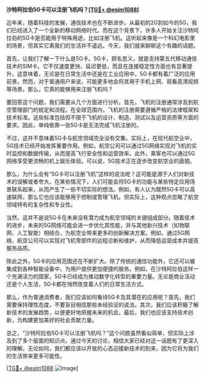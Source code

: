 **沙特阿拉伯5G卡可以注册飞机吗？[[TG💪+ @esim1088](https://t.me/s/esim1088)]**

近年来，随着科技的发展，通信技术也在不断进步。从最初的2G到如今的5G，我们已经进入了一个全新的移动网络时代。而在这个背景下，许多人开始关注沙特阿拉伯的5G卡是否能用于特殊用途，比如注册飞机。这听起来像是一个科幻电影里的场景，但其实它离我们的生活并不遥远。今天，我们就来聊聊这个有趣的话题。

首先，让我们了解一下什么是5G卡。5G卡，顾名思义，就是支持第五代移动通信技术的SIM卡。它不仅速度更快、延迟更低，而且在连接稳定性方面也有显著提升。这意味着，无论是在日常生活中还是在工业应用中，5G卡都有着广泛的应用前景。然而，对于普通用户来说，可能更多地会将其用于手机上网、观看高清视频等场景。那么，它真的能够用来注册飞机吗？

要回答这个问题，我们需要从几个方面进行分析。首先，飞机的注册通常涉及到航空管理部门的规定和流程。在全球范围内，飞机的注册需要遵循严格的法律框架和技术标准。这些标准包括但不限于飞机的设计、制造、测试以及运营资质等方面的要求。因此，单纯依靠一张5G卡是无法完成飞机注册的。

不过，这并不意味着5G卡与航空领域完全没有交集。实际上，在现代航空业中，5G技术已经开始发挥重要作用。例如，航空公司可以通过5G网络实现对飞机的实时监控和数据传输，从而提高飞行安全性和运营效率。此外，乘客也可以通过5G网络享受更流畅的机上娱乐体验。可以说，5G技术正在逐步改变航空业的面貌。

那么，为什么会有“5G卡可以注册飞机”这样的说法呢？这可能是源于人们对新技术的误解或者夸大。在某些情况下，人们可能会将5G卡的功能与某些特定应用场景联系起来，从而产生了一些不切实际的想法。例如，有人认为既然5G卡可以高速联网，那么它也应该能够用于控制或管理飞机。但实际上，这种观点忽略了航空领域特有的复杂性和专业性。

当然，这并不是说5G卡在未来没有潜力成为航空领域的关键组成部分。随着技术的进步，未来的5G网络可能会进一步优化其性能，并与其他新兴技术（如物联网、人工智能）相结合，为航空业带来更多的创新解决方案。例如，通过5G网络，航空公司可以实现对飞机零部件的远程诊断和维护，从而降低运营成本并提高服务品质。

除此之外，5G卡的应用范围还在不断扩大。除了传统的通信功能外，它还可以被集成到各种智能设备中，为用户提供更加便捷的服务。例如，在沙特阿拉伯这样一个充满活力的国家，5G卡已经成为推动数字化转型的重要力量。无论是商业活动还是个人生活，5G卡都在悄然改变着人们的日常生活方式。

那么，作为普通消费者，我们应该如何看待5G卡及其潜在的应用呢？首先，我们需要保持理性态度，不要盲目相信那些未经验证的说法。其次，我们应该积极了解新技术的发展趋势，以便更好地把握未来的机会。最后，我们也应该支持技术创新，为构建更加美好的社会贡献力量。

总之，“沙特阿拉伯5G卡可以注册飞机吗？”这个问题虽然看似简单，但实际上涉及到了多个层面的知识点。通过今天的讨论，相信大家已经对这一话题有了更深入的理解。无论如何，我们都应该以开放的心态迎接新技术的到来，因为它将为我们的生活带来更多可能性。

[[TG💪+ @esim1088](https://t.me/s/esim1088) ![Image](https://i.postimg.cc/4NQfJmqS/Snipaste-2025-05-13-00-14-12.png)]